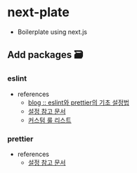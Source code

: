 # next-plate

- Boilerplate using next.js

## Add packages 🗃

### eslint

- references
    - [blog :: eslint와 prettier의 기초 설정법](https://pravusid.kr/typescript/2020/07/19/typescript-eslint-prettier.html)
    - [설정 참고 문서](https://github.com/typescript-eslint/typescript-eslint/tree/main/packages/eslint-plugin#supported-rules)
    - [커스텀 룰 리스트](https://typescript-eslint.io/rules/)

### prettier

- references
    - [설정 참고 문서](https://prettier.io/docs/en/configuration.html)